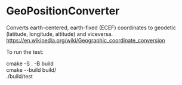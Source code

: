 # GeoPositionConverter
Converts earth-centered, earth-fixed (ECEF) coordinates to geodetic (latitude, longitude, altitude) and viceversa.
https://en.wikipedia.org/wiki/Geographic_coordinate_conversion


To run the test:

cmake -S . -B build  
cmake --build build/  
./build/test  
